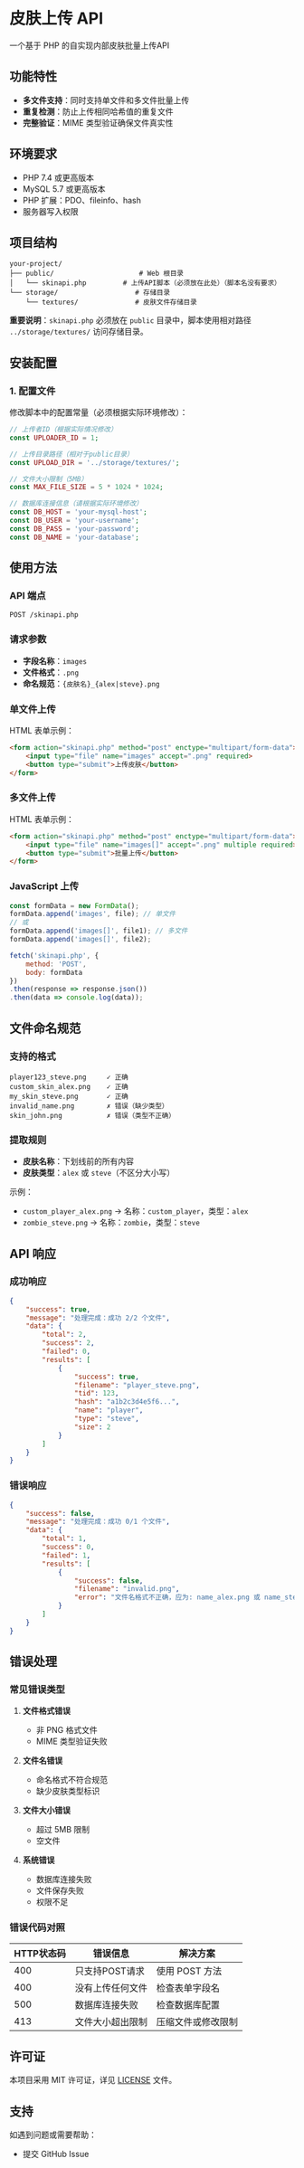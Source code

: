 # 皮肤上传 API

一个基于 PHP 的自实现内部皮肤批量上传API

## 功能特性

- **多文件支持**：同时支持单文件和多文件批量上传
- **重复检测**：防止上传相同哈希值的重复文件
- **完整验证**：MIME 类型验证确保文件真实性

## 环境要求

- PHP 7.4 或更高版本
- MySQL 5.7 或更高版本
- PHP 扩展：PDO、fileinfo、hash
- 服务器写入权限

## 项目结构

```
your-project/
├── public/                     # Web 根目录
│   └── skinapi.php         # 上传API脚本（必须放在此处）（脚本名没有要求）
└── storage/                   # 存储目录
    └── textures/              # 皮肤文件存储目录
```

**重要说明**：`skinapi.php` 必须放在 `public` 目录中，脚本使用相对路径 `../storage/textures/` 访问存储目录。

## 安装配置

### 1. 配置文件

修改脚本中的配置常量（必须根据实际环境修改）：

```php
// 上传者ID（根据实际情况修改）
const UPLOADER_ID = 1;

// 上传目录路径（相对于public目录）
const UPLOAD_DIR = '../storage/textures/';

// 文件大小限制（5MB）
const MAX_FILE_SIZE = 5 * 1024 * 1024;

// 数据库连接信息（请根据实际环境修改）
const DB_HOST = 'your-mysql-host';
const DB_USER = 'your-username';
const DB_PASS = 'your-password';
const DB_NAME = 'your-database';
```

## 使用方法

### API 端点

```
POST /skinapi.php
```

### 请求参数

- **字段名称**：`images`
- **文件格式**：`.png`
- **命名规范**：`{皮肤名}_{alex|steve}.png`

### 单文件上传

HTML 表单示例：

```html
<form action="skinapi.php" method="post" enctype="multipart/form-data">
    <input type="file" name="images" accept=".png" required>
    <button type="submit">上传皮肤</button>
</form>
```

### 多文件上传

HTML 表单示例：

```html
<form action="skinapi.php" method="post" enctype="multipart/form-data">
    <input type="file" name="images[]" accept=".png" multiple required>
    <button type="submit">批量上传</button>
</form>
```

### JavaScript 上传

```javascript
const formData = new FormData();
formData.append('images', file); // 单文件
// 或
formData.append('images[]', file1); // 多文件
formData.append('images[]', file2);

fetch('skinapi.php', {
    method: 'POST',
    body: formData
})
.then(response => response.json())
.then(data => console.log(data));
```

## 文件命名规范

### 支持的格式

```
player123_steve.png     ✓ 正确
custom_skin_alex.png    ✓ 正确
my_skin_steve.png       ✓ 正确
invalid_name.png        ✗ 错误（缺少类型）
skin_john.png           ✗ 错误（类型不正确）
```

### 提取规则

- **皮肤名称**：下划线前的所有内容
- **皮肤类型**：`alex` 或 `steve`（不区分大小写）

示例：
- `custom_player_alex.png` → 名称：`custom_player`，类型：`alex`
- `zombie_steve.png` → 名称：`zombie`，类型：`steve`

## API 响应

### 成功响应

```json
{
    "success": true,
    "message": "处理完成：成功 2/2 个文件",
    "data": {
        "total": 2,
        "success": 2,
        "failed": 0,
        "results": [
            {
                "success": true,
                "filename": "player_steve.png",
                "tid": 123,
                "hash": "a1b2c3d4e5f6...",
                "name": "player",
                "type": "steve",
                "size": 2
            }
        ]
    }
}
```

### 错误响应

```json
{
    "success": false,
    "message": "处理完成：成功 0/1 个文件",
    "data": {
        "total": 1,
        "success": 0,
        "failed": 1,
        "results": [
            {
                "success": false,
                "filename": "invalid.png",
                "error": "文件名格式不正确，应为: name_alex.png 或 name_steve.png"
            }
        ]
    }
}
```

## 错误处理

### 常见错误类型

1. **文件格式错误**
   - 非 PNG 格式文件
   - MIME 类型验证失败

2. **文件名错误**
   - 命名格式不符合规范
   - 缺少皮肤类型标识

3. **文件大小错误**
   - 超过 5MB 限制
   - 空文件

4. **系统错误**
   - 数据库连接失败
   - 文件保存失败
   - 权限不足

### 错误代码对照

| HTTP状态码 | 错误信息 | 解决方案 |
|-----------|----------|----------|
| 400 | 只支持POST请求 | 使用 POST 方法 |
| 400 | 没有上传任何文件 | 检查表单字段名 |
| 500 | 数据库连接失败 | 检查数据库配置 |
| 413 | 文件大小超出限制 | 压缩文件或修改限制 |

## 许可证

本项目采用 MIT 许可证，详见 [LICENSE](LICENSE) 文件。

## 支持

如遇到问题或需要帮助：

- 提交 GitHub Issue
